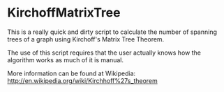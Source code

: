 # KirchoffMatrixTree

This is a really quick and dirty script to calculate the number of spanning trees of a graph using Kirchoff's Matrix Tree Theorem.

The use of this script requires that the user actually knows how the algorithm works as much of it is manual.

More information can be found at Wikipedia: http://en.wikipedia.org/wiki/Kirchhoff%27s_theorem
